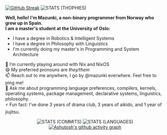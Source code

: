   [![GitHub Streak](https://streak-stats.demolab.com/?user=mazunki&theme=dark)](https://git.io/streak-stats)
  ![STATS (THOPHIES)](https://github-profile-trophy.vercel.app/?username=mazunki&column=5&margin-w=5&margin-h=5)
</div>

**Well, hello! I'm Mazunki, a non-binary programmer from Norway who grew up in Spain. <br />**
**I am a master's student at the University of Oslo:**
  - I have a degree in Robotics & Intelligent Systems
  - I have a degree in Philosophy with Linguistics
  - I'm currently doing my master's in Programming and System Architecture

🌱 I’m currently playing around with Nix and NixOS <br />
😄 My preferred pronouns are *they/them* <br />
📫 Reach out to me anywhere, I go by @mazunki everwhere. Feel free to ping me! <br />
💬 Ask me about programming language preferences, compilers, kernels, operating systems, package management, declarative systems, linguistics, philosophy. <br />
⚡ Fun fact: I've done 3 years of drama club, 3 years of aikido, and 1 year of jiujitsu. <br />

<div align="center">
  
  ![STATS (COMMITS)](https://github-readme-stats-sabesansathananthan.vercel.app/api?username=mazunki&show_icons=true&hide_border=true&theme=gruvbox)
  ![STATS (LANGUAGES)](https://github-readme-stats.vercel.app/api/top-langs/?username=mazunki&layout=compact&theme=gruvbox&hide_border=true)
  [![Ashutosh's github activity graph](https://github-readme-activity-graph.vercel.app/graph?username=mazunki)](https://github.com/ashutosh00710/github-readme-activity-graph)
  
</div>


<!--
**mazunki/mazunki** is a ✨ _special_ ✨ repository because its `README.md` (this file) appears on your GitHub profile.

Here are some ideas to get you started:

- 🔭 I’m currently working on ...
- 🌱 I’m currently learning ...
- 👯 I’m looking to collaborate on ...
- 🤔 I’m looking for help with ...
- 📫 How to reach me: ...
- 😄 Pronouns: ...
-->
